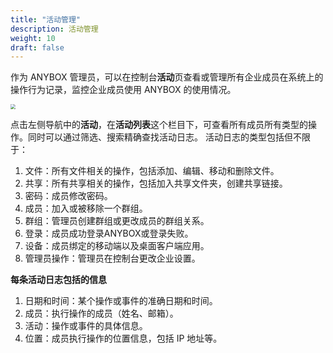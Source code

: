 ```yaml
---
title: "活动管理"
description: 活动管理
weight: 10
draft: false
---
```


作为 ANYBOX 管理员，可以在控制台**活动**页查看或管理所有企业成员在系统上的操作行为记录，监控企业成员使用 ANYBOX 的使用情况。

<img src="../../../_images/manager_menber15.png" style="zoom:50%;" />

点击左侧导航中的**活动**，在**活动列表**这个栏目下，可查看所有成员所有类型的操作。同时可以通过筛选、搜索精确查找活动日志。
活动日志的类型包括但不限于：

1. 文件：所有文件相关的操作，包括添加、编辑、移动和删除文件。
2. 共享：所有共享相关的操作，包括加入共享文件夹，创建共享链接。
3. 密码：成员修改密码。
4. 成员：加入或被移除⼀个群组。
5. 群组：管理员创建群组或更改成员的群组关系。
6. 登录：成员成功登录ANYBOX或登录失败。
7. 设备：成员绑定的移动端以及桌面客户端应用。
8. 管理员操作：管理员在控制台更改企业设置。

**每条活动日志包括的信息**

1. 日期和时间：某个操作或事件的准确日期和时间。
2. 成员：执行操作的成员（姓名、邮箱）。
3. 活动：操作或事件的具体信息。
4. 位置：成员执行操作的位置信息，包括 IP 地址等。
